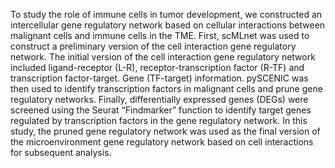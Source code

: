 To study the role of immune cells in tumor development, we constructed an intercellular gene regulatory network based on cellular interactions between malignant cells and immune cells in the TME. First, scMLnet was used to construct a preliminary version of the cell interaction gene regulatory network. The initial version of the cell interaction gene regulatory network included ligand-receptor (L-R), receptor-transcription factor (R-TF) and transcription factor-target. Gene (TF-target) information. pySCENIC was then used to identify transcription factors in malignant cells and prune gene regulatory networks. Finally, differentially expressed genes (DEGs) were screened using the Seurat “Findmarker” function to identify target genes regulated by transcription factors in the gene regulatory network. In this study, the pruned gene regulatory network was used as the final version of the microenvironment gene regulatory network based on cell interactions for subsequent analysis.
